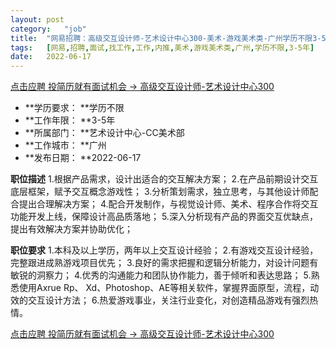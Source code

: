 ```yaml
---
layout:	post
category:	"job"
title:	"网易招聘：高级交互设计师-艺术设计中心300-美术-游戏美术类-广州学历不限3-5年"
tags:	[网易,招聘,面试,找工作,工作,内推,美术,游戏美术类,广州,学历不限,3-5年]
date:	2022-06-17
---
```


[点击应聘 投简历就有面试机会 -> 高级交互设计师-艺术设计中心300](http://mobile.bole.netease.com/bole/boleDetail?id=40976&employeeId=346f03c3cda5f04c&key=all)



- **学历要求： **学历不限
- **工作年限： **3-5年
- **所属部门： **艺术设计中心-CC美术部
- **工作城市： **广州
- **发布日期： **2022-06-17



**职位描述**
1.根据产品需求，设计出适合的交互解决方案；
2.在产品前期设计交互底层框架，赋予交互概念游戏性；
3.分析策划需求，独立思考，与其他设计师配合提出合理解决方案；
4.配合开发制作，与视觉设计师、美术、程序合作将交互功能开发上线，保障设计高品质落地；
5.深入分析现有产品的界面交互优缺点，提出有效解决方案并协助优化；



**职位要求**
1.本科及以上学历，两年以上交互设计经验；
2.有游戏交互设计经验，完整跟进成熟游戏项目优先；
3.良好的需求把握和逻辑分析能力，对设计问题有敏锐的洞察力；
4.优秀的沟通能力和团队协作能力，善于倾听和表达思路；
5.熟悉使用Axrue Rp、 Xd、Photoshop、AE等相关软件，掌握界面原型，流程，动效的交互设计方法；
6.热爱游戏事业，关注行业变化，对创造精品游戏有强烈热情。



[点击应聘 投简历就有面试机会 -> 高级交互设计师-艺术设计中心300](http://mobile.bole.netease.com/bole/boleDetail?id=40976&employeeId=346f03c3cda5f04c&key=all)